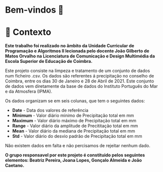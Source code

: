 # Bem-vindos 👋
# :school_satchel: Contexto
**Este trabalho foi realizado no âmbito da Unidade Curricular de Programação e Algoritmos II lecionada pelo docente João Gilberto de Matos Orvalho na Licenciatura de Comunicação e Design Multimédia da Escola Superior de Educação de Coimbra.**

Este projeto consiste na limpeza e tratamento de um conjunto de dados num ficheiro .csv. Os dados são referentes á precipitação no conselho de Coimbra, entre os dias 30 de Janeiro e 28 de Abril de 2021. Este conjunto de dados vem diretamente da base de dados do Instituto Português do Mar e da Atmosfera (IPMA).

Os dados organizam se em seis colunas, que tem o seguintes dados:
- **Date** - Data dos valores de referência 
- **Minimum** - Valor diário minimo de Precipitação total em mm 
- **Maximum** - Valor diário máximo de Precipitação total em mm
- **Range** - Valor diário da amplitude de Precititação total em mm 
- **Mean** - Valor diário da mediana de Precipitação total em mm 
- **Std** - Valor diário do desvio padrão de Precipitação total em mm

Não existem dados em falta e não percisamos de rejeitar nenhum dado. 

**O grupo responsavel por este projeto é constituido pelos seguintes elementos: Beatriz Pereira, Joana Lopes, Gonçalo Almeida e João Caetano.**
